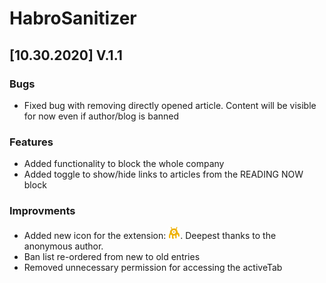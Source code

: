# HabroSanitizer

## [10.30.2020] V.1.1

### Bugs

* Fixed bug with removing directly opened article. Content will be visible for now even if author/blog is banned

### Features

* Added functionality to block the whole company
* Added toggle to show/hide links to articles from the READING NOW block

### Improvments

* Added new icon for the extension: !['Deepest thanks to the community'](./src/asset/i19.png). Deepest thanks to the anonymous author.
* Ban list re-ordered from new to old entries
* Removed unnecessary permission for accessing the activeTab
